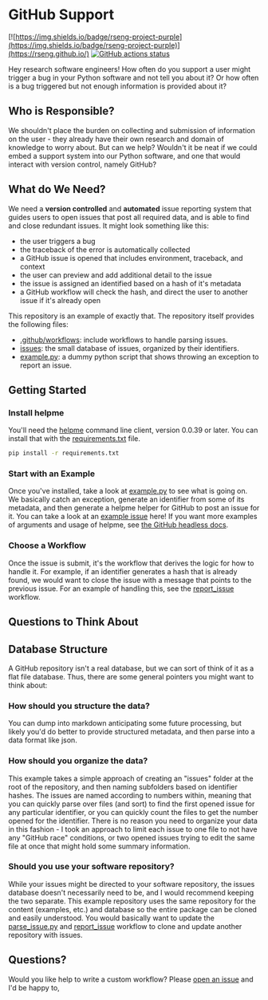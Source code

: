 # GitHub Support

[![https://img.shields.io/badge/rseng-project-purple](https://img.shields.io/badge/rseng-project-purple)](https://rseng.github.io/)
[![GitHub actions status](https://github.com/rseng/github-support/workflows/report-issue/badge.svg?branch=master)](https://github.com/rseng/github-support/actions?query=branch%3Amaster+workflow%3Areport-issue)

Hey research software engineers! How often do you support a user might trigger a bug
in your Python software and not tell you about it? Or how often is a bug triggered
but not enough information is provided about it?

## Who is Responsible?

We shouldn't place the burden on collecting and submission of information on the user -
they already have their own research and domain of knowledge to worry about. But
can we help? Wouldn't it be neat if we could embed a support system into our Python software,
and one that would interact with version control, namely GitHub? 

## What do We Need?

We need a **version controlled** and **automated** issue reporting system that guides
users to open issues that post all required data, and is able to find and close redundant issues.
It might look something like this:

 - the user triggers a bug
 - the traceback of the error is automatically collected
 - a GitHub issue is opened that includes environment, traceback, and context
 - the user can preview and add additional detail to the issue
 - the issue is assigned an identified based on a hash of it's metadata
 - a GitHub workflow will check the hash, and direct the user to another issue if it's already open

This repository is an example of exactly that. The repository itself provides the following 
files:

 - [.github/workflows](.github/workflows): include workflows to handle parsing issues.
 - [issues](issues): the small database of issues, organized by their identifiers.
 - [example.py](example.py): a dummy python script that shows throwing an exception to report an issue.

## Getting Started

### Install helpme

You'll need the [helpme](https://vsoch.github.io/helpme) command line client, version 0.0.39 or later.
You can install that with the [requirements.txt](requirements.txt) file.

```bash
pip install -r requirements.txt
```

### Start with an Example

Once you've installed, take a look at [example.py](example.py) to see what is going on.
We basically catch an exception, generate an identifier from some of its metadata,
and then generate a helpme helper for GitHub to post an issue for it. You can take a look
at an [example issue](https://github.com/rseng/github-support/issues/1) here! If you
want more examples of arguments and usage of helpme, see [the GitHub headless docs](https://vsoch.github.io/helpme/helper-github#headless).

### Choose a Workflow

Once the issue is submit, it's the workflow that derives the logic for how to handle it.
For example, if an identifier generates a hash that is already found, we would want to
close the issue with a message that points to the previous issue. For
an example of handling this, see the [report_issue](.github/workflows/report_issue.yml)
workflow.

## Questions to Think About

## Database Structure

A GitHub repository isn't a real database, but we can sort of think of it as a flat file
database. Thus, there are some general pointers you might want to think about:

### How should you structure the data?
You can dump into markdown anticipating some future processing, but likely you'd do better to provide structured metadata, and then parse into a data format like json.

### How should you organize the data?
This example takes a simple approach of creating an "issues" folder at the root of the
repository, and then naming subfolders based on identifier hashes. The issues are named
according to numbers within, meaning that you can quickly parse over files (and sort)
to find the first opened issue for any particular identifier, or you can quickly 
count the files to get the number opened for the identifier. There is no reason
you need to organize your data in this fashion  - I took an approach to limit
each issue to one file to not have any "GitHub race" conditions, or two opened issues
trying to edit the same file at once that might hold some summary information.

### Should you use your software repository?

While your issues might be directed to your software repository, the issues database
doesn't necessarily need to be, and I would recommend keeping the two separate.
This example repository uses the same repository for the content (examples, etc.) 
and database so the entire package can be cloned and easily understood. You
would basically want to update the [parse_issue.py](.github/parse_issue.py) and 
[report_issue](.github/workflows/report_issue.yml) workflow to clone and update
another repository with issues.

## Questions?

Would you like help to write a custom workflow? Please [open an issue](https://github.com/rseng/github-support/issues) and I'd be happy to,
